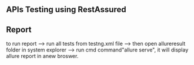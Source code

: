 ## APIs Testing using RestAssured












## Report
to run report --> run all tests from testng.xml file --> 
  then open allureresult folder in system explorer --> run cmd command"allure serve", it will display allure report in anew broswer.
